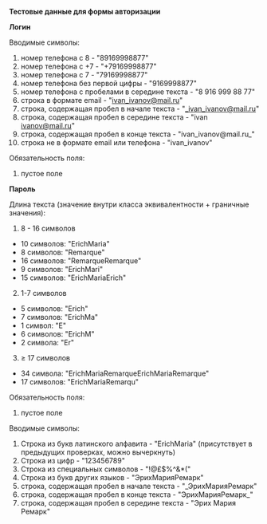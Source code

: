**Тестовые данные для формы авторизации**

**Логин**

Вводимые символы:
1. номер телефона с 8 - "89169998877"
2. номер телефона с +7 - "+79169998877"
3. номер телефона с 7 - "79169998877"
4. номер телефона без первой цифры - "9169998877"
5. номер телефона с пробелами в середине текста - "8 916 999 88 77"
6. строка в формате email - "ivan_ivanov@mail.ru"
7. строка, содержащая пробел в начале текста - "_ivan_ivanov@mail.ru"
8. строка, содержащая пробел в середине текста - "ivan ivanov@mail.ru"
9. строка, содержащая пробел в конце текста - "ivan_ivanov@mail.ru_"
10. строка не в формате email или телефона - "ivan_ivanov"

Обязательность поля:
1. пустое поле

**Пароль**

Длина текста (значение внутри класса эквивалентности + граничные значения):
1. 8 - 16 символов
  * 10 символов: "ErichMaria"
  * 8 символов: "Remarque"
  * 16 символов: "RemarqueRemarque"
  * 9 символов:  "ErichMari"
  * 15 символов:  "ErichMariaErich"

2. 1-7 символов
  * 5 символов: "Erich"
  * 7 символов: "ErichMa"
  * 1 символ: "E"
  * 6 символов: "ErichM"
  * 2 символа: "Er"
    
3. ≥ 17 символов
  * 34 символа: "ErichMariaRemarqueErichMariaRemarque"
  * 17 символов: "ErichMariaRemarqu"

Обязательность поля:
1. пустое поле

Вводимые символы:
1. Строка из букв латинского алфавита - "ErichMaria" (присутствует в предыдущих проверках, можно вычеркнуть)
2. Строка из цифр - "123456789"
3. Строка из специальных символов - "!@£$%^&*("
4. Строка из букв других языков - "ЭрихМарияРемарк"
5. строка, содержащая пробел в начале текста - "_ЭрихМарияРемарк"
6. строка, содержащая пробел в конце текста - "ЭрихМарияРемарк_"
7. строка, содержащая пробел в середине текста - "Эрих Мария Ремарк"